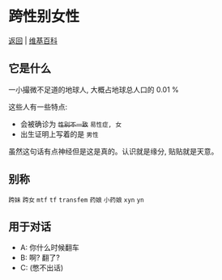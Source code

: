 # 跨性别女性

[返回](../README.md) | [维基百科](https://zh.wikipedia.org/wiki/%E8%B7%A8%E6%80%A7%E5%88%A5%E5%A5%B3%E6%80%A7)

## 它是什么

一小撮微不足道的地球人, 大概占地球总人口的 0.01 %

这些人有一些特点:
- 会被确诊为 ~~`性别不一致`~~ `易性症, 女`
- 出生证明上写着的是 `男性`

虽然这句话有点神经但是这是真的。认识就是缘分, 贴贴就是天意。

## 别称

`跨妹` `跨女` `mtf` `tf` `transfem` `药娘` `小药娘` `xyn` `yn`

## 用于对话

- A: 你什么时候翻车
- B: 啊? 翻了?
- C: (憋不出话)
